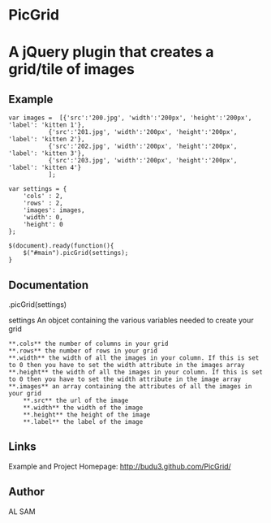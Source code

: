 PicGrid
============
A jQuery plugin that creates a grid/tile of images
=====================================================


Example
---------

    var images =  [{'src':'200.jpg', 'width':'200px', 'height':'200px', 'label': 'kitten 1'},
               {'src':'201.jpg', 'width':'200px', 'height':'200px', 'label': 'kitten 2'},
               {'src':'202.jpg', 'width':'200px', 'height':'200px', 'label': 'kitten 3'},
               {'src':'203.jpg', 'width':'200px', 'height':'200px', 'label': 'kitten 4'}
               ];

    var settings = {
		'cols' : 2,
  		'rows' : 2,
   		'images': images,
  		'width': 0,
   		'height': 0
    };

    $(document).ready(function(){
		$("#main").picGrid(settings);
    }

Documentation
---------------

.picGrid(settings)

settings An objcet containing the various variables needed to create your grid

	**.cols** the number of columns in your grid
	**.rows** the number of rows in your grid
	**.width** the width of all the images in your column. If this is set to 0 then you have to set the width attribute in the images array
	**.height** the width of all the images in your column. If this is set to 0 then you have to set the width attribute in the image array
	**.images** an array containing the attributes of all the images in your grid
		**.src** the url of the image
		**.width** the width of the image
		**.height** the height of the image
		**.label** the label of the image

Links
------
Example and Project Homepage: http://budu3.github.com/PicGrid/

Author
-------
AL SAM

